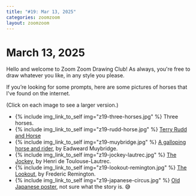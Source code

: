 ```yaml
---
title: "#19: Mar 13, 2025"
categories: zoomzoom
layout: zoomzoom
---
```


# March 13, 2025

Hello and welcome to Zoom Zoom Drawing Club! As always, you're free to draw whatever you like, in any style you please.

If you’re looking for some prompts, here are some pictures of horses that I've found on the internet.

(Click on each image to see a larger version.)


<ul class="reference-photos">
  <li>
    {% include img_link_to_self img="z19-three-horses.jpg" %}
    <span>
      Three horses.
    </span>
  </li>
  <li>
    {% include img_link_to_self img="z19-rudd-horse.jpg" %}
    <span>
      <a href="https://archive.org/details/terry-rudd-and-horse-semi-tough-1979">Terry Rudd and Horse</a>
    </span>
  </li>
  <li>
    {% include img_link_to_self img="z19-muybridge.jpg" %}
    <span>
      <a href="https://wellcomecollection.org/works/uwc8xuuu">A galloping horse and rider</a>, by Eadweard Muybridge.
    </span>
  </li>
  <li>
    {% include img_link_to_self img="z19-jockey-lautrec.jpg" %}
    <span>
      <a href="https://archive.org/details/clevelandart-1967.234-the-jockey">The Jockey</a>, by Henri de Toulouse-Lautrec.
    </span>
  </li>
  <li>
    {% include img_link_to_self img="z19-lookout-remington.jpg" %}
    <span>
      <a href="https://artsandculture.google.com/asset/the-lookout-frederic-remington/OwEvfSllP9t7cA?hl=en">The Lookout</a>, by Frederic Remington.
    </span>
  </li>
  <li>
    {% include img_link_to_self img="z19-japanese-circus.jpg" %}
    <span>
      <a href="https://ameblo.jp/rinaogawa1994/entry-12836094659.html">Old Japanese poster</a>, not sure what the story is. 😅
    </span>
  </li>
</ul>

